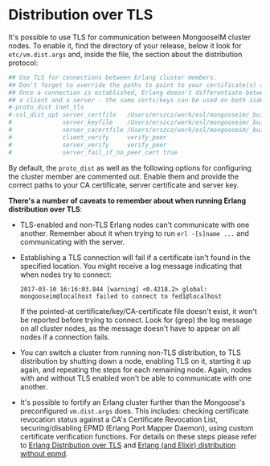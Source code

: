 # Distribution over TLS

It's possible to use TLS for communication between MongooseIM cluster nodes.
To enable it, find the directory of your release, below it look for `etc/vm.dist.args` and, inside the file, the section about
the distribution protocol:

```bash
## Use TLS for connections between Erlang cluster members.
## Don't forget to override the paths to point to your certificate(s) and key(s)!
## Once a connection is established, Erlang doesn't differentiate between
## a client and a server - the same certs/keys can be used on both sides.
#-proto_dist inet_tls
#-ssl_dist_opt server_certfile   /Users/erszcz/work/esl/mongooseim/_build/mim1/rel/mongooseim/priv/ssl/fake_cert.pem client_certfile   /Users/erszcz/work/esl/mongooseim/_build/mim1/rel/mongooseim/priv/ssl/fake_cert.pem
#              server_keyfile    /Users/erszcz/work/esl/mongooseim/_build/mim1/rel/mongooseim/priv/ssl/fake_key.pem  client_keyfile    /Users/erszcz/work/esl/mongooseim/_build/mim1/rel/mongooseim/priv/ssl/fake_key.pem
#              server_cacertfile /Users/erszcz/work/esl/mongooseim/_build/mim1/rel/mongooseim/priv/ssl/cacert.pem    client_cacertfile /Users/erszcz/work/esl/mongooseim/_build/mim1/rel/mongooseim/priv/ssl/cacert.pem
#              client_verify     verify_peer
#              server_verify     verify_peer
#              server_fail_if_no_peer_cert true
```

By default, the `proto_dist` as well as the following options for configuring the cluster member are commented out.
Enable them and provide the correct paths to your CA certificate, server certificate and server key.

**There's a number of caveats to remember about when running Erlang distribution over TLS**:

-   TLS-enabled and non-TLS Erlang nodes can't communicate with one another.
    Remember about it when trying to run `erl -[s]name ...` and communicating with the server.

-   Establishing a TLS connection will fail if a certificate isn't found in the specified location.
    You might receive a log message indicating that when nodes try to connect:

    ```
    2017-03-10 16:16:03.844 [warning] <0.4218.2> global: mongooseim@localhost failed to connect to fed1@localhost
    ```

    If the pointed-at certificate/key/CA-certificate file doesn't exist, it won't be reported before trying to connect.
    Look for (grep) the log message on all cluster nodes, as the message doesn't have to appear on all nodes if a connection fails.

-   You can switch a cluster from running non-TLS distribution, to TLS distribution by shutting down a node, enabling TLS on it, starting it up again, and repeating the steps for each remaining node.
    Again, nodes with and without TLS enabled won't be able to communicate with one another.

-   It's possible to fortify an Erlang cluster further than the Mongoose's preconfigured `vm.dist.args` does.
    This includes: checking certificate revocation status against a CA's Certificate Revocation List, securing/disabling EPMD (Erlang Port Mapper Daemon), using custom certificate verification functions.
    For details on these steps please refer to [Erlang Distribution over TLS][erlang-over-tls] and [Erlang (and Elixir) distribution without epmd][no-epmd].

[erlang-over-tls]: https://www.erlang-solutions.com/blog/erlang-distribution-over-tls.html
[no-epmd]: https://www.erlang-solutions.com/blog/erlang-and-elixir-distribution-without-epmd.html
